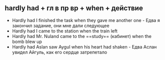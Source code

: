 ## hardly had + гл в пр вр + when +  действие 
- Hardly had I finished the task when they gave me another one - Едва я закончил задание, они мне дали следующее
- Hardly had I came to the station when the train left
- Hardly had Mr. Nuland came to the ==study== (кабинет) when the bomb blew up
- Hardly had Aslan saw Aygul when his heart had shaken - Едва Аслан увидел Айгуль, как его сердце затрепетало